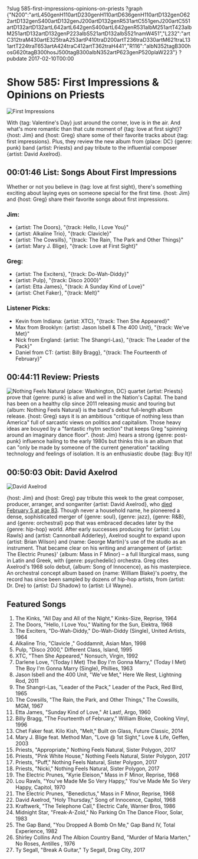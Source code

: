 ?slug 585-first-impressions-opinions-on-priests
?graph {"N200":"artL450genH110artD230genH110artD636genH110artD132genO622artD132genS400artD132genJ200artD132genR531artC551genJ200artC551artD132artD132artL642artL642genS400artL642genR531albM251artT423albM251artD132artD132genP223albS521artD132albS521namW451","L232":"artC312traM430artE325traA253artP410traD200artT236traD330artM621traL131artT224traT653artA424traC412artT362traH441","R116":"albN352tagB300hosG620tagB300hosJ500tagB300albN352artP623genP520plaW223"}
?pubdate 2017-02-10T00:00
# Show 585: First Impressions & Opinions on Priests

![First Impressions](//static.soundopinions.org/images/2017/firstimpressions_web.jpg)

With {tag: Valentine's Day} just around the corner, love is in the air. And what's more romantic than that cute moment of {tag: love at first sight}? {host: Jim} and {host: Greg} share some of their favorite tracks about {tag: first impressions}. Plus, they review the new album from {place: DC} {genre: punk} band {artist: Priests} and pay tribute to the influential composer {artist: David Axelrod}.

## 00:01:46 List: Songs About First Impressions
Whether or not you believe in {tag: love at first sight}, there's something exciting about laying eyes on someone special for the first time. {host: Jim} and {host: Greg} share their favorite songs about first impressions.

### Jim:
- {artist: The Doors}, "{track: Hello, I Love You}"
- {artist: Alkaline Trio}, "{track: Clavicle}"
- {artist: The Cowsills}, "{track: The Rain, The Park and Other Things}"
- {artist: Mary J. Blige}, "{track: Love at First Sight}"

### Greg:
- {artist: The Exciters}, "{track: Do-Wah-Diddy}"
- {artist: Pulp}, "{track: Disco 2000}"
- {artist: Etta James}, "{track: A Sunday Kind of Love}"
- {artist: Chet Faker}, "{track: Melt}"

### Listener Picks:
- Kevin from Indiana: {artist: XTC}, "{track: Then She Appeared}"
- Max from Brooklyn: {artist: Jason Isbell & The 400 Unit}, "{track: We've Met}"
- Nick from England: {artist: The Shangri-Las}, "{track: The Leader of the Pack}"
- Daniel from CT: {artist: Billy Bragg}, "{track: The Fourteenth of February}"


## 00:44:11 Review: Priests
![Nothing Feels Natural](http://is4.mzstatic.com/image/thumb/Music122/v4/bf/db/43/bfdb4378-3817-af2a-4ed3-e153bdc6b122/source/600x600bb.jpg "281875750/1192349646")
{place: Washington, DC} quartet {artist: Priests} prove that {genre: punk} is alive and well in the Nation's Capital. The band has been on a healthy clip since 2011 releasing music and touring but {album: Nothing Feels Natural} is the band's debut full-length album release. {host: Greg} says it is an ambitious "critique of nothing less than America" full of sarcastic views on politics and capitalism. Those heavy ideas are bouyed by a "fantastic rhytm section" that keeps Greg "spinning around an imaginary dance floor". {host: Jim} hears a strong {genre: post-punk} influence hailing to the early 1980s but thinks this is an album that can "only be made by someone of the current generation" tackling technology and feelings of isolation. It is an enthusiastic doube {tag: Buy It}!


## 00:50:03 Obit: David Axelrod
![David Axelrod](//static.soundopinions.org/images/2017/davidaxelrod.jpg)

{host: Jim} and {host: Greg} pay tribute this week to the great composer, producer, arranger, and songwriter {artist: David Axelrod}, who [died February 5 at age 83](http://www.billboard.com/articles/news/7678074/david-axelrod-dead-musician-producer). Though never a household name, he pioneered a dense, sophisticated merger of {genre: soul}, {genre: jazz}, {genre: R&B}, and {genre: orchestral} pop that  was embraced decades later by the {genre: hip-hop} world. After early successes producing for {artist: Lou Rawls} and {artist: Cannonball Adderley}, Axelrod sought to expand upon {artist: Brian Wilson} and {name: George Martin}'s use of the studio as an instrument. That became clear on his writing and arrangement of {artist: The Electric Prunes}' {album: Mass in F Minor} – a full liturgical mass, sung in Latin and Greek, with {genre: psychedelic} orchestra. Greg cites Axelrod's 1968 solo debut, {album: Song of Innocence}, as his masterpiece. An orchestral concept album based on {name: William Blake}'s poetry, the record has since been sampled by dozens of hip-hop artists, from {artist: Dr. Dre} to {artist: DJ Shadow} to {artist: Lil Wayne}.

## Featured Songs
1. The Kinks, "All Day and All of the Night," Kinks-Size, Reprise, 1964
1. The Doors, "Hello, I Love You," Waiting for the Sun, Elektra, 1968
1. The Exciters, "Do-Wah-Diddy," Do-Wah-Diddy (Single), United Artists, 1964
1. Alkaline Trio, "Clavicle ," Goddamnit, Asian Man, 1998
1. Pulp, "Disco 2000," Different Class, Island, 1995
1. XTC, "Then She Appeared," Nonsuch, Virgin, 1992
1. Darlene Love, "(Today I Met) The Boy I'm Gonna Marry," (Today I Met) The Boy I'm Gonna Marry (Single), Phillies, 1963
1. Jason Isbell and the 400 Unit, "We've Met," Here We Rest, Lightning Rod, 2011
1. The Shangri-Las, "Leader of the Pack," Leader of the Pack, Red Bird, 1965
1. The Cowsills, "The Rain, the Park, and Other Things," The Cowsills, MGM, 1967
1. Etta James, "Sunday Kind of Love," At Last!, Argo, 1960
1. Billy Bragg, "The Fourteenth of February," William Bloke, Cooking Vinyl, 1996
1. Chet Faker feat. Kilo Kish, "Melt," Built on Glass, Future Classic, 2014
1. Mary J. Blige feat. Method Man, "Love @ 1st Sight," Love & Life, Geffen, 2003
1. Priests, "Appropriate," Nothing Feels Natural, Sister Polygon, 2017
1. Priests, "Pink White House," Nothing Feels Natural, Sister Polygon, 2017
1. Priests, "Puff," Nothing Feels Natural, Sister Polygon, 2017
1. Priests, "Nicki," Nothing Feels Natural, Sister Polygon, 2017
1. The Electric Prunes, "Kyrie Eleison," Mass in F Minor, Reprise, 1968
1. Lou Rawls, "You've Made Me So Very Happy," You've Made Me So Very Happy, Capitol, 1970
1. The Electric Prunes, "Benedictus," Mass in F Minor, Reprise, 1968
1. David Axelrod, "Holy Thursday," Song of Innocence, Capitol, 1968
1. Kraftwerk, "The Telephone Call," Electric Cafe, Warner Bros, 1986
1. Midnight Star, "Freak-A-Zoid," No Parking On The Dance Floor, Solar, 1983
1. The Gap Band, "You Dropped A Bomb On Me," Gap Band IV, Total Experience, 1982
1. Shirley Collins And The Albion Country Band, "Murder of Maria Marten," No Roses, Antilles , 1976
1. Ty Segall, "Break A Guitar," Ty Segall, Drag City, 2017

